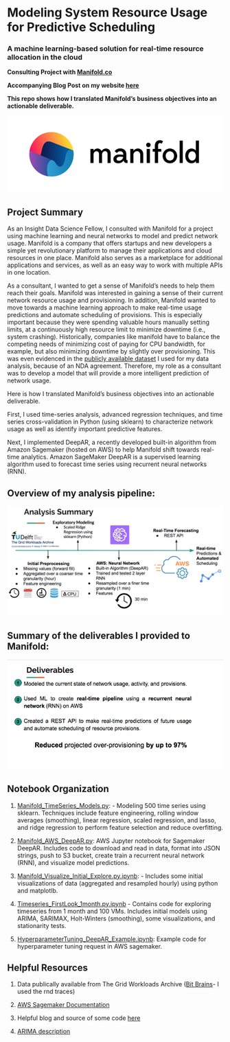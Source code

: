 # Modeling System Resource Usage for Predictive Scheduling
### A machine learning-based solution for real-time resource allocation in the cloud
**Consulting Project with [Manifold.co](Manifold.co)**

**Accompanying Blog Post on my website [here](https://jessierayebauer.wixsite.com/jrbauer/single-post/2018/06/26/Modeling-System-Resource-Usage-for-Predictive-Scheduling)**

**This repo shows how I translated Manifold’s business objectives into an actionable deliverable.**

![manifold_brand](images/manifold.png)

## Project Summary
As an Insight Data Science Fellow, I consulted with Manifold for a project using machine learning and neural networks to model and predict network usage. Manifold is a company that offers startups and new developers a simple yet revolutionary platform to manage their applications and cloud resources in one place. Manifold also serves as a marketplace for additional applications and services, as well as an easy way to work with multiple APIs in one location.

As a consultant, I wanted to get a sense of Manifold’s needs to help them reach their goals. Manifold was interested in gaining a sense of their current network resource usage and provisioning. In addition, Manifold wanted to move towards a machine learning approach to make real-time usage predictions and automate scheduling of provisions. This is especially important because they were spending valuable hours manually setting limits, at a continuously high resource limit to minimize downtime (i.e., system crashing). Historically, companies like manifold have to balance the competing needs of minimizing cost of paying for CPU bandwidth, for example, but also minimizing downtime by slightly over provisioning. This was even evidenced in the [publicly available dataset](http://gwa.ewi.tudelft.nl/datasets/gwa-t-12-bitbrains) I used for my data analysis, because of an NDA agreement. Therefore, my role as a consultant was to develop a model that will provide a more intelligent prediction of network usage.

Here is how I translated Manifold’s business objectives into an actionable deliverable.

First, I used time-series analysis, advanced regression techniques, and time series cross-validation in Python (using sklearn) to characterize network usage as well as identify important predictive features.

Next, I implemented DeepAR, a recently developed built-in algorithm from Amazon Sagemaker (hosted on AWS) to help Manifold shift towards real-time analytics. Amazon SageMaker DeepAR is a supervised learning algorithm used to forecast time series using recurrent neural networks (RNN). 

## Overview of my analysis pipeline:

![analysis_pipeline](images/analysis_detailed_summary.png)

## Summary of the deliverables I provided to Manifold:

![summary_deliverables](images/summary_deliverables.png)

## Notebook Organization

1. [Manifold_TimeSeries_Models.py](https://github.com/JessieRayeBauer/Time-Series-Forecasting-/blob/master/Manifold_TimeSeries_Models.py.ipynb): - Modeling 500 time series using sklearn. Techniques include feature engineering, rolling window averages (smoothing), linear regression, scaled regression, and lasso, and ridge regression to perform feature selection and reduce overfitting.

2. [Manifold_AWS_DeepAR.py](https://github.com/JessieRayeBauer/Time-Series-Forecasting-/blob/master/Manifold_AWS_DeepAR.py.ipynb): AWS Jupyter notebook for Sagemaker DeepAR. Includes code to download and read in data, format into JSON strings, push to S3 bucket, create train a recurrent neural network (RNN), and visualize model predictions. 

3. [Manifold_Visualize_Initial_Explore.py.ipynb](https://github.com/JessieRayeBauer/Time-Series-Forecasting-/blob/master/Manifold_Visualize_Initial_Explore.py.ipynb): - Includes some initial visualizations of data (aggregated and resampled hourly) using python and matplotlb.

4. [Timeseries_FirstLook_1month.py.ipynb](https://github.com/JessieRayeBauer/Time-Series-Forecasting-/blob/master/Timeseries_FirstLook_1month.py.ipynb) - Contains code for exploring timeseries from 1 month and 100 VMs. Includes initial models using ARIMA, SARIMAX, Holt-Winters (smoothing), some visualizations, and stationarity tests.

5. [HyperparameterTuning_DeepAR_Example.ipynb](https://github.com/JessieRayeBauer/Time-Series-Forecasting-/blob/master/HyperparameterTuning_DeepAR_Example.ipynb): Example code for hyperparameter tuning request in AWS sagemaker. 



## Helpful Resources

1. Data publically available from The Grid Workloads Archive ([Bit Brains](http://gwa.ewi.tudelft.nl/datasets/gwa-t-12-bitbrains)- I used the rnd traces)

2. [AWS Sagemaker Documentation](https://docs.aws.amazon.com/sagemaker/latest/dg/deepar.html)

3. Helpful blog and source of some code [here](https://medium.com/open-machine-learning-course/open-machine-learning-course-topic-9-time-series-analysis-in-python-a270cb05e0b3)

4. [ARIMA description](http://dacatay.com/data-science/part-4-time-series-prediction-arima-python/)


